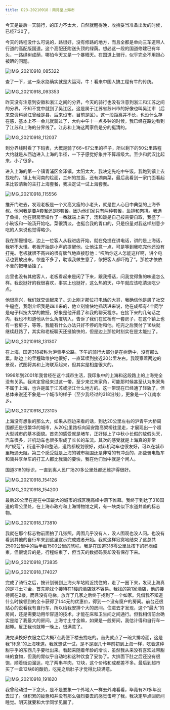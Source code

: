 ```yaml
---
title: D23-20210918：南浔至上海市
---
```


今天是最后一天骑行，的压力不太大，自然就醒得晚，收拾妥当准备出发的时候，已经7:30了。

今天的路程没什么可说的，路很好，没有修路的地方，而且全都是单向三车道带人行道的高配版国道。这个高配还附送头顶的绿荫。想必这一段的国道修建已有年头，一路绿树成荫，哪怕今天又是一个暴晒天。在国道上骑行，似乎完全不用担心被晒的问题。

![IMG_20210918_085322](https://ridemypic.oss-cn-chengdu.aliyuncs.com/rideimg/IMG_20210918_085322.jpg)

查了一下，这一条水路确实就是大运河，牛！看来中国人搞工程有牛的传统。

![IMG_20210918_093353](https://ridemypic.oss-cn-chengdu.aliyuncs.com/rideimg/IMG_20210918_093353.jpg)

昨天没有注意到安徽和浙江之间的分界，今天的骑行也没有注意到浙江和江苏之间的分界，不知不觉中就到了吴江区。这是属于江苏省苏州市的好像也叫吴江市（后来查资料吴江曾经是县，后来设市，目前是区）。这一段距离并不长，也没什么存在感，基本上不一会儿就骑过了，大约中午十一点多钟的时候，我已经在路边看到了江苏和上海的分界线了。江苏和上海这两家倒是分的挺清的。

![IMG_20210918_112037](https://ridemypic.oss-cn-chengdu.aliyuncs.com/rideimg/IMG_20210918_112037.jpg)

到分界线时看了下码表，大概是骑了66~67公里的样子，所以剩下的50公里路程大约就是从西边进入上海的半径，一下子感觉好象并不算超级大。至少和武汉比起来，小了很多。

进入上海的第一个镇青浦区金泽镇，太阳太大，我决定先吃中午饭。我跑到镇上去找吃的，镇上有河南的烩面，兰州的拉面，还有湖南菜，最后我看到一家门面看起来比较清新的主打上海套餐，我决定试一试上海套餐。

![IMG_20210918_115556](https://ridemypic.oss-cn-chengdu.aliyuncs.com/rideimg/IMG_20210918_115556.jpg)

推开门进去，发现老板是一个又高又瘦的小老头，就是世人心目中典型的上海爷叔。他问我是要A套餐还是B套餐，因为他们家只有两种套餐，鱼排和肉排。我选了鱼排，他在厨房里操作了一番就端上来了，汤和饭是自己按需要自取，我盛了一小碗饭和一碗汤开始吃。菜很清淡，也挺合我的胃口的，只是份量对我这样刻意少吃的人来说也觉得略少。

我在那慢慢吃，边上一位客人从我进店开始，就在免提在讲电话，讲的是上海话，我听不太懂。老板开始是小声的提醒他，让他注意一点，可是等到我吃完他还没有打完。老板就很不高兴的很有脾气地直接怼他：“哎哟你这人怎能这样啊，讲个电话也要放出来。侬差不多了，耽误我做生意了，侬把客人都吓跑了”。那位才依依不舍的把电话挂了。

店里也没有其他客人，老板看起来是闲了下来，跟我搭话，问我觉得鱼的味道怎么样。我说挺好的我很喜欢，事实上也挺好，这么热的天，中午就应该吃清淡吃少点。

他很高兴，我们就交谈起来了。边上刚才那位打电话的大哥，我确信他是患了社交牛逼症，我刚介绍我是四川来的，他立刻愉快地插话进来说，他在成都有4个同学是电子科技大学的教授，好象是他开启了和我的聊天程序。在接下来的几句话之内，我也不知道他从什么角度切入，告诉了我们在虹桥有一套房子，在这个镇上也有一套房子，等等，我能有什么办法只好不停的附和他。吃完之后我付了16块就继续赶路了，其实和老板聊天还挺愉快的，但是边上那位时刻实在是太能扯了。

![IMG_20210918_131307](https://ridemypic.oss-cn-chengdu.aliyuncs.com/rideimg/IMG_20210918_131307.jpg)

在上海，国道318被称为沪青平公路。下午的骑行大部分是在树荫中，没有那么累。路边上的里程碑维护地很好，一直延续到接近20公里左右。我观察着两边的景观，试图将其和上海联系起来，但其实是相差很大的。

1996年到2001年我曾经在这个城市生活，我印象中的上海和这段路上的上海完全没有关系。我肯定曾经来过这一带，至少来过朱家角，可能那时候甚至认为朱家角不属于上海，也许是属于江苏或浙江什么地方的。这一带现在已经通了轻轨了，但总体来说还不象是一个城市的样子（至少我经过的318沿线），更象是一个江南水乡。

![IMG_20210918_123105](https://ridemypic.oss-cn-chengdu.aliyuncs.com/rideimg/IMG_20210918_123105.jpg)

上海没有想象的那么大，如果从西边来看的话，到达20公里左右的沪青平大桥周围都还是很繁华的城市，从20公里路标向延安路高架桥往里走，才展现出一个超大型城市的基本面貌。首先的感受就是堵车，正好碰上了中秋小长假的放假头天，汽车很多，非机动车也很多形成了长长的车流。其次的感受就是上海真的非常的“规范”，街道干净和整洁，道路都规划很好，对非机动车也很友好，可以在城市里畅通无阻。第三个感受就是上海的城市氛围还是非常的有冲劲的，那些骑电瓶车和骑共享单车的打工人都比我骑的要快，我在他们当中就是个闲人。

国道318的标识，一直到离人民广场20多公里处都还维护得很好。

![IMG_20210918_154126](https://ridemypic.oss-cn-chengdu.aliyuncs.com/rideimg/IMG_20210918_154126.jpg)

![IMG_20210918_154200](https://ridemypic.oss-cn-chengdu.aliyuncs.com/rideimg/IMG_20210918_154200.jpg)

最后20公里在是在中国最大的城市的城区晚高峰中落下帷幕。我终于到达了318国道的零公里处，在上海市政府和上海博物馆之间，有一块类似下水道井盖的标志物。

![IMG_20210918_173810](https://ridemypic.oss-cn-chengdu.aliyuncs.com/rideimg/IMG_20210918_173810.jpg)

我就在那个标志物前面拍了几张照，周围几乎没有人，没人围观也没人问。也没有看到其他的自行车来到这里宣示完成或者开始。我就这样寂寞地结束了这总共2500公里中的后半截1500公里的旅程。我是在国道318零公里处按下的码表结束，但很诡异的是，行程结束了，但当天的数据码表却没有保存下来。

![IMG_20210918_173835](https://ridemypic.oss-cn-chengdu.aliyuncs.com/rideimg/IMG_20210918_173835.jpg)

![IMG_20210918_174027](https://ridemypic.oss-cn-chengdu.aliyuncs.com/rideimg/IMG_20210918_174027.jpg)

完成了骑行之后，按计划骑到上海火车站附近找住的，走了一圈下来，发现上海真的是寸土寸金，首先能找个接待在1楼的酒店就不容易。我找的第1家酒店，他的接待间在2楼，而且没有电梯。放弃了几家之后终于找到了一个如家。凭借我不知道什么时候领到的金卡获得了144元的优惠价，得到一个没有窗户的房间。前台还很贴心的说看我有自行车，所以给我安排个大的房间。住进去才发现，这个“最大”的房间，还是需要动用华容道的技术，才能在床和卫生间之间通行。但我相信前台确实是给了我最大的房间，上海寸土寸金嘛，如果是一般房间，我估计得和自行车一起睡。反正我也就睡一晚上，很满意了。

洗完澡换好衣服之后大概7点我便下楼去找吃的。首先就点了一碗大排凉面，这是我“怀念”的上海味道。我就想试一试，是不是跟几十年前初到上海一样，吃着这种甜乎乎的东西几乎要吐出来。看起来随着年龄的增长，虽然我从来没有喜欢过带甜味的食物，但我的胃似乎自动地和这种饮食了妥协了。大排面下肚之后还没有很饱，顺着街边溜达，吃了两串羊肉，12块，这个价格和成都差不多。最后到超市买了一盒12块8的酸奶，吃完之后肚子才觉得比较满意。

![IMG_20210918_191820](https://ridemypic.oss-cn-chengdu.aliyuncs.com/rideimg/IMG_20210918_191820.jpg)

我曾经动过一下念头，是不是要象一个外地人一样去外滩看看，毕竟有20多年没去过了。但积累的疲惫和并没有那么强烈要去的感觉击垮了我，我决定早点回房间睡觉。明天就要和大学同学见面了。